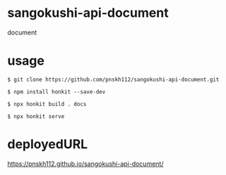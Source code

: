 # sangokushi-api-document
document

# usage
`$ git clone https://github.com/pnskh112/sangokushi-api-document.git`

`$ npm install honkit --save-dev`

`$ npx honkit build . docs`

`$ npx honkit serve`

# deployedURL
https://pnskh112.github.io/sangokushi-api-document/